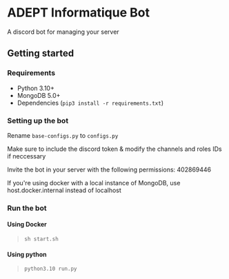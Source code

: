 # ADEPT Informatique Bot

A discord bot for managing your server

## Getting started

### Requirements

- Python 3.10+
- MongoDB 5.0+
- Dependencies (`pip3 install -r requirements.txt`)

### Setting up the bot

Rename `base-configs.py` to `configs.py`

Make sure to include the discord token & modify the channels and roles IDs if neccessary

Invite the bot in your server with the following permissions: 402869446

If you're using docker with a local instance of MongoDB, use host.docker.internal instead of localhost

### Run the bot

#### Using Docker

> `sh start.sh`

#### Using python

> `python3.10 run.py`
